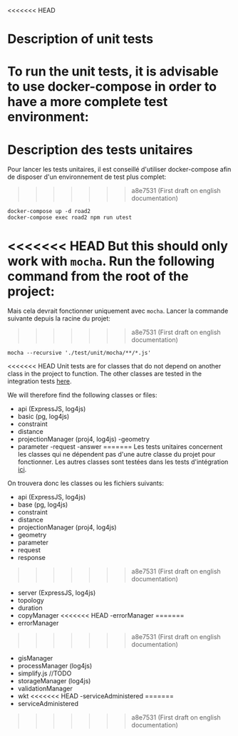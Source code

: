 <<<<<<< HEAD
# Description of unit tests

To run the unit tests, it is advisable to use docker-compose in order to have a more complete test environment:
=======
# Description des tests unitaires 

Pour lancer les tests unitaires, il est conseillé d'utiliser docker-compose afin de disposer d'un environnement de test plus complet:
>>>>>>> a8e7531 (First draft on english documentation)
```
docker-compose up -d road2
docker-compose exec road2 npm run utest
```

<<<<<<< HEAD
But this should only work with `mocha`. Run the following command from the root of the project:
=======
Mais cela devrait fonctionner uniquement avec `mocha`. Lancer la commande suivante depuis la racine du projet:
>>>>>>> a8e7531 (First draft on english documentation)
```
mocha --recursive './test/unit/mocha/**/*.js'
```

<<<<<<< HEAD
Unit tests are for classes that do not depend on another class in the project to function. The other classes are tested in the integration tests [here](../integration/readme.md).

We will therefore find the following classes or files:
- api (ExpressJS, log4js)
- basic (pg, log4js)
- constraint
- distance
- projectionManager (proj4, log4js)
-geometry
- parameter
-request
-answer
=======
Les tests unitaires concernent les classes qui ne dépendent pas d'une autre classe du projet pour fonctionner. Les autres classes sont testées dans les tests d'intégration [ici](../integration/readme.md). 

On trouvera donc les classes ou les fichiers suivants: 
- api (ExpressJS, log4js)
- base (pg, log4js)
- constraint
- distance
- projectionManager (proj4, log4js)
- geometry 
- parameter
- request
- response
>>>>>>> a8e7531 (First draft on english documentation)
- server (ExpressJS, log4js)
- topology
- duration
- copyManager
<<<<<<< HEAD
-errorManager
=======
- errorManager
>>>>>>> a8e7531 (First draft on english documentation)
- gisManager
- processManager (log4js)
- simplify.js //TODO
- storageManager (log4js)
- validationManager
- wkt
<<<<<<< HEAD
-serviceAdministered
=======
- serviceAdministered
>>>>>>> a8e7531 (First draft on english documentation)
